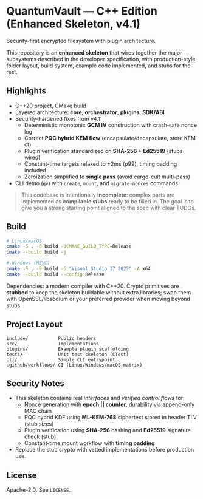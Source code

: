 # QuantumVault — C++ Edition (Enhanced Skeleton, v4.1)

Security-first encrypted filesystem with plugin architecture.

This repository is an **enhanced skeleton** that wires together the major
subsystems described in the developer specification, with production-style
folder layout, build system, example code implemented, and stubs for the rest.

## Highlights

- C++20 project, CMake build
- Layered architecture: **core**, **orchestrator**, **plugins**, **SDK/ABI**
- Security-hardened fixes from v4.1:
  - Deterministic monotonic **GCM IV** construction with crash‑safe nonce log
  - Correct **PQC hybrid KEM flow** (encapsulate/decapsulate, store KEM ct)
  - Plugin verification standardized on **SHA‑256 + Ed25519** (stubs wired)
  - Constant-time targets relaxed to ±2ms (p99), timing padding included
  - Zeroization simplified to **single pass** (avoid cargo-cult multi-pass)
- CLI demo (`qv`) with `create`, `mount`, and `migrate-nonces` commands

> This codebase is intentionally **incomplete**: complex parts are implemented
> as **compilable stubs** ready to be filled in. The goal is to give you a
> strong starting point aligned to the spec with clear TODOs.

## Build

```bash
# Linux/macOS
cmake -S . -B build -DCMAKE_BUILD_TYPE=Release
cmake --build build -j

# Windows (MSVC)
cmake -S . -B build -G "Visual Studio 17 2022" -A x64
cmake --build build --config Release
```

Dependencies: a modern compiler with C++20. Crypto primitives are **stubbed** to
keep the skeleton buildable without extra libraries; swap them with OpenSSL/libsodium
or your preferred provider when moving beyond stubs.

## Project Layout

```text
include/           Public headers
src/               Implementations
plugins/           Example plugin scaffolding
tests/             Unit test skeleton (CTest)
cli/               Simple CLI entrypoint
.github/workflows/ CI (Linux/Windows/macOS matrix)
```

## Security Notes

- This skeleton contains real *interfaces* and *verified control flows* for:
  - Nonce generation with **epoch || counter**, durability via append-only MAC chain
  - PQC hybrid KDF using **ML-KEM-768** ciphertext stored in header TLV (stub sizes)
  - Plugin verification using **SHA-256** hashing and **Ed25519** signature check (stub)
  - Constant-time mount workflow with **timing padding**
- Replace the stub crypto with vetted implementations before production use.

## License

Apache-2.0. See `LICENSE`.
